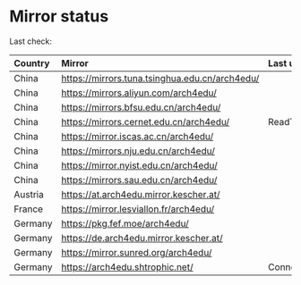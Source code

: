 <script src="./time.js"></script>
# Mirror status
Last check: <script type="text/javascript">localize(1752441793.3372786);</script>

|Country|Mirror|Last update|
|:------|:-----|:----------|
|China|https://mirrors.tuna.tsinghua.edu.cn/arch4edu/|<script type="text/javascript">localize(1752432257);</script>|
|China|https://mirrors.aliyun.com/arch4edu/|<script type="text/javascript">localize(1752432257);</script>|
|China|https://mirrors.bfsu.edu.cn/arch4edu/|<script type="text/javascript">localize(1752389188);</script>|
|China|https://mirrors.cernet.edu.cn/arch4edu/|ReadTimeout|
|China|https://mirror.iscas.ac.cn/arch4edu/|<script type="text/javascript">localize(1752432257);</script>|
|China|https://mirrors.nju.edu.cn/arch4edu/|<script type="text/javascript">localize(1752302770);</script>|
|China|https://mirror.nyist.edu.cn/arch4edu/|<script type="text/javascript">localize(1752389188);</script>|
|China|https://mirrors.sau.edu.cn/arch4edu/|<script type="text/javascript">localize(1752259981);</script>|
|Austria|https://at.arch4edu.mirror.kescher.at/|<script type="text/javascript">localize(1752389188);</script>|
|France|https://mirror.lesviallon.fr/arch4edu/|<script type="text/javascript">localize(1752389188);</script>|
|Germany|https://pkg.fef.moe/arch4edu/|<script type="text/javascript">localize(1752389188);</script>|
|Germany|https://de.arch4edu.mirror.kescher.at/|<script type="text/javascript">localize(1752389188);</script>|
|Germany|https://mirror.sunred.org/arch4edu/|<script type="text/javascript">localize(1752389188);</script>|
|Germany|https://arch4edu.shtrophic.net/|ConnectionError|

<script src="./tablefilter/tablefilter.js"></script>
<script src="./table.js"></script>